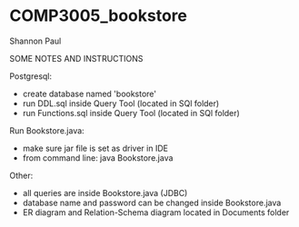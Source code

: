 # COMP3005_bookstore
Shannon Paul

SOME NOTES AND INSTRUCTIONS

Postgresql:
- create database named 'bookstore'
- run DDL.sql inside Query Tool (located in SQl folder)
- run Functions.sql inside Query Tool (located in SQl folder)

Run Bookstore.java:
- make sure jar file is set as driver in IDE
- from command line:
    java Bookstore.java

Other:
- all queries are inside Bookstore.java (JDBC)
- database name and password can be changed inside Bookstore.java
- ER diagram and Relation-Schema diagram located in Documents folder

